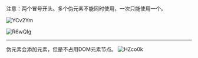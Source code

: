 注意：两个冒号开头。多个伪元素不能同时使用，一次只能使用一个。

![YCv2Ym](https://gitee.com/threecornerstones/ThreeCornerstones_Pic/raw/master/uPic/YCv2Ym.png)

![R6wQIg](https://gitee.com/threecornerstones/ThreeCornerstones_Pic/raw/master/uPic/R6wQIg.png)

---
伪元素会添加元素，但是不占用DOM元素节点。
![HZco0k](https://gitee.com/threecornerstones/ThreeCornerstones_Pic/raw/master/uPic/HZco0k.png)